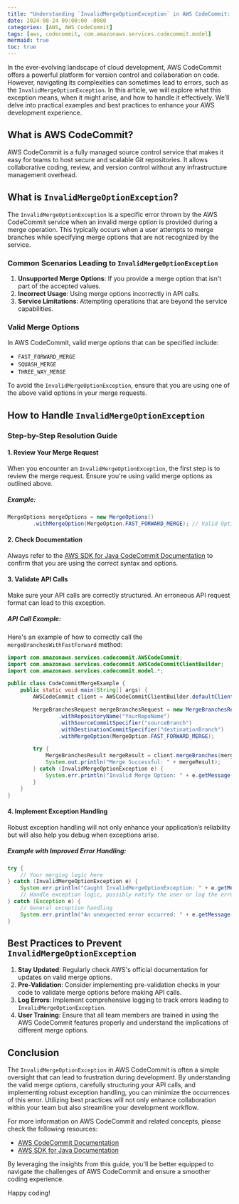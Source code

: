 ```yaml
---
title: "Understanding `InvalidMergeOptionException` in AWS CodeCommit: A Comprehensive Guide"
date: 2024-08-24 09:00:00 -0000
categories: [AWS, AWS CodeCommit]
tags: [aws, codecommit, com.amazonaws.services.codecommit.model]
mermaid: true
toc: true
---
```



In the ever-evolving landscape of cloud development, AWS CodeCommit offers a powerful platform for version control and collaboration on code. However, navigating its complexities can sometimes lead to errors, such as the `InvalidMergeOptionException`. In this article, we will explore what this exception means, when it might arise, and how to handle it effectively. We’ll delve into practical examples and best practices to enhance your AWS development experience.

## What is AWS CodeCommit?

AWS CodeCommit is a fully managed source control service that makes it easy for teams to host secure and scalable Git repositories. It allows collaborative coding, review, and version control without any infrastructure management overhead.

## What is `InvalidMergeOptionException`?

The `InvalidMergeOptionException` is a specific error thrown by the AWS CodeCommit service when an invalid merge option is provided during a merge operation. This typically occurs when a user attempts to merge branches while specifying merge options that are not recognized by the service.

### Common Scenarios Leading to `InvalidMergeOptionException`

1. **Unsupported Merge Options**: If you provide a merge option that isn't part of the accepted values.
2. **Incorrect Usage**: Using merge options incorrectly in API calls.
3. **Service Limitations**: Attempting operations that are beyond the service capabilities.

### Valid Merge Options

In AWS CodeCommit, valid merge options that can be specified include:

- `FAST_FORWARD_MERGE`
- `SQUASH_MERGE`
- `THREE_WAY_MERGE`

To avoid the `InvalidMergeOptionException`, ensure that you are using one of the above valid options in your merge requests.

## How to Handle `InvalidMergeOptionException`

### Step-by-Step Resolution Guide

#### 1. Review Your Merge Request

When you encounter an `InvalidMergeOptionException`, the first step is to review the merge request. Ensure you're using valid merge options as outlined above. 

##### Example:

```java
MergeOptions mergeOptions = new MergeOptions()
        .withMergeOption(MergeOption.FAST_FORWARD_MERGE); // Valid Option
```

#### 2. Check Documentation

Always refer to the [AWS SDK for Java CodeCommit Documentation](https://docs.aws.amazon.com/AWSJavaSDK/latest/javadoc/com/amazonaws/services/codecommit/model/InvalidMergeOptionException.html) to confirm that you are using the correct syntax and options.

#### 3. Validate API Calls

Make sure your API calls are correctly structured. An erroneous API request format can lead to this exception.

##### API Call Example:

Here's an example of how to correctly call the `mergeBranchesWithFastForward` method:

```java
import com.amazonaws.services.codecommit.AWSCodeCommit;
import com.amazonaws.services.codecommit.AWSCodeCommitClientBuilder;
import com.amazonaws.services.codecommit.model.*;

public class CodeCommitMergeExample {
    public static void main(String[] args) {
        AWSCodeCommit client = AWSCodeCommitClientBuilder.defaultClient();

        MergeBranchesRequest mergeBranchesRequest = new MergeBranchesRequest()
                .withRepositoryName("YourRepoName")
                .withSourceCommitSpecifier("sourceBranch")
                .withDestinationCommitSpecifier("destinationBranch")
                .withMergeOption(MergeOption.FAST_FORWARD_MERGE);

        try {
            MergeBranchesResult mergeResult = client.mergeBranches(mergeBranchesRequest);
            System.out.println("Merge Successful: " + mergeResult);
        } catch (InvalidMergeOptionException e) {
            System.err.println("Invalid Merge Option: " + e.getMessage());
        }
    }
}
```

#### 4. Implement Exception Handling

Robust exception handling will not only enhance your application’s reliability but will also help you debug when exceptions arise.

##### Example with Improved Error Handling:

```java
try {
    // Your merging logic here
} catch (InvalidMergeOptionException e) {
    System.err.println("Caught InvalidMergeOptionException: " + e.getMessage());
    // Handle exception logic, possibly notify the user or log the error
} catch (Exception e) {
    // General exception handling
    System.err.println("An unexpected error occurred: " + e.getMessage());
}
```

## Best Practices to Prevent `InvalidMergeOptionException`

1. **Stay Updated**: Regularly check AWS's official documentation for updates on valid merge options.
2. **Pre-Validation**: Consider implementing pre-validation checks in your code to validate merge options before making API calls.
3. **Log Errors**: Implement comprehensive logging to track errors leading to `InvalidMergeOptionException`.
4. **User Training**: Ensure that all team members are trained in using the AWS CodeCommit features properly and understand the implications of different merge options.

## Conclusion

The `InvalidMergeOptionException` in AWS CodeCommit is often a simple oversight that can lead to frustration during development. By understanding the valid merge options, carefully structuring your API calls, and implementing robust exception handling, you can minimize the occurrences of this error. Utilizing best practices will not only enhance collaboration within your team but also streamline your development workflow.

For more information on AWS CodeCommit and related concepts, please check the following resources:

- [AWS CodeCommit Documentation](https://docs.aws.amazon.com/codecommit/latest/userguide/welcome.html)
- [AWS SDK for Java Documentation](https://docs.aws.amazon.com/sdk-for-java/latest/developer-guide/setup.html)

By leveraging the insights from this guide, you'll be better equipped to navigate the challenges of AWS CodeCommit and ensure a smoother coding experience.

Happy coding!